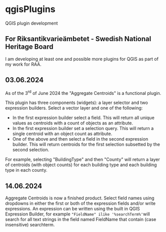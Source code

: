 # qgisPlugins
 QGIS plugin development

## For Riksantikvarieämbetet - Swedish National Heritage Board

I am developing at least one and possible more plugins for QGIS as part of my work for RAÄ.

## 03.06.2024
As of the 3<sup>rd</sup> of June 2024 the "Aggregate Centroids" is a functional plugin.

This plugin has three components (widgets): a layer selector and two expression builders.
Select a vector layer and one of the following:

- In the first expression builder select a field. This will return all unique values as centroids with a count of objects as an attribute.
- In the first expression builder set a selection query. This will return a single centroid with an object count as attribute.
- One of the above and then select a field in the second expression builder. This will return centroids for the first selection subsetted by the second selection.

For example, selecting "BuildingType" and then "County" will return a layer of centroids (with object counts) for each building type and each building type in each county.

## 14.06.2024

Aggregate Centroids is now a finished product.
Select field names using dropdowns in either the first or both of the expression fields and/or write expressions.
An expression can be written using the built in QGIS Expression Builder, for example ```"FieldName" ilike '%searchTerm%'```will search for all text strings in the field named FieldName that contain (case insensitive) searchterm.